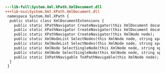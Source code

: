 ﻿```diff
---lib-full\System.Xml.XPath.XmlDocument.dll
+++lib-oss\System.Xml.XPath.XmlDocument.dll
 namespace System.Xml.XPath {
  public static class XmlDocumentExtensions {
    public static XPathNavigator CreateNavigator(this XmlDocument document);
    public static XPathNavigator CreateNavigator(this XmlDocument document, XmlNode node);
    public static XPathNavigator CreateNavigator(this XmlNode node);
    public static XmlNodeList SelectNodes(this XmlNode node, string xpath);
    public static XmlNodeList SelectNodes(this XmlNode node, string xpath, XmlNamespaceManager nsmgr);
    public static XmlNode SelectSingleNode(this XmlNode node, string xpath);
    public static XmlNode SelectSingleNode(this XmlNode node, string xpath, XmlNamespaceManager nsmgr);
    public static IXPathNavigable ToXPathNavigable(this XmlNode node);
  }
 }
```
